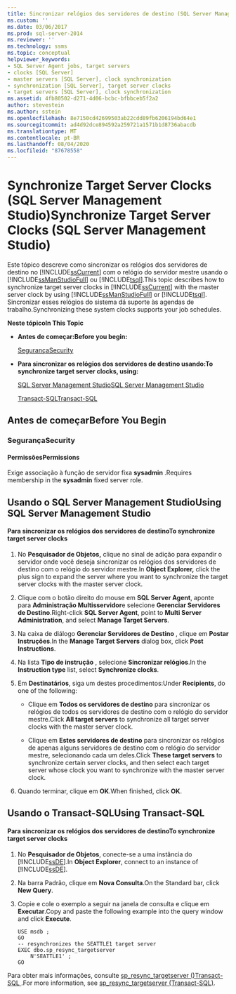 ```yaml
---
title: Sincronizar relógios dos servidores de destino (SQL Server Management Studio) | Microsoft Docs
ms.custom: ''
ms.date: 03/06/2017
ms.prod: sql-server-2014
ms.reviewer: ''
ms.technology: ssms
ms.topic: conceptual
helpviewer_keywords:
- SQL Server Agent jobs, target servers
- clocks [SQL Server]
- master servers [SQL Server], clock synchronization
- synchronization [SQL Server], target server clocks
- target servers [SQL Server], clock synchronization
ms.assetid: 4fb80502-d271-4d06-bcbc-bfbbceb5f2a2
author: stevestein
ms.author: sstein
ms.openlocfilehash: 8e7150cd42699503ab22cdd89fb6206194bd64e1
ms.sourcegitcommit: ad4d92dce894592a259721a1571b1d8736abacdb
ms.translationtype: MT
ms.contentlocale: pt-BR
ms.lasthandoff: 08/04/2020
ms.locfileid: "87678558"
---
```

# <a name="synchronize-target-server-clocks-sql-server-management-studio"></a><span data-ttu-id="9c356-102">Synchronize Target Server Clocks (SQL Server Management Studio)</span><span class="sxs-lookup"><span data-stu-id="9c356-102">Synchronize Target Server Clocks (SQL Server Management Studio)</span></span>
  <span data-ttu-id="9c356-103">Este tópico descreve como sincronizar os relógios dos servidores de destino no [!INCLUDE[ssCurrent](../../includes/sscurrent-md.md)] com o relógio do servidor mestre usando o [!INCLUDE[ssManStudioFull](../../includes/ssmanstudiofull-md.md)] ou [!INCLUDE[tsql](../../includes/tsql-md.md)].</span><span class="sxs-lookup"><span data-stu-id="9c356-103">This topic describes how to synchronize target server clocks in [!INCLUDE[ssCurrent](../../includes/sscurrent-md.md)] with the master server clock by using [!INCLUDE[ssManStudioFull](../../includes/ssmanstudiofull-md.md)] or [!INCLUDE[tsql](../../includes/tsql-md.md)].</span></span> <span data-ttu-id="9c356-104">Sincronizar esses relógios do sistema dá suporte às agendas de trabalho.</span><span class="sxs-lookup"><span data-stu-id="9c356-104">Synchronizing these system clocks supports your job schedules.</span></span>  
  
 <span data-ttu-id="9c356-105">**Neste tópico**</span><span class="sxs-lookup"><span data-stu-id="9c356-105">**In This Topic**</span></span>  
  
-   <span data-ttu-id="9c356-106">**Antes de começar:**</span><span class="sxs-lookup"><span data-stu-id="9c356-106">**Before you begin:**</span></span>  
  
     [<span data-ttu-id="9c356-107">Segurança</span><span class="sxs-lookup"><span data-stu-id="9c356-107">Security</span></span>](#Security)  
  
-   <span data-ttu-id="9c356-108">**Para sincronizar os relógios dos servidores de destino usando:**</span><span class="sxs-lookup"><span data-stu-id="9c356-108">**To synchronize target server clocks, using:**</span></span>  
  
     [<span data-ttu-id="9c356-109">SQL Server Management Studio</span><span class="sxs-lookup"><span data-stu-id="9c356-109">SQL Server Management Studio</span></span>](#SSMSProcedure)  
  
     [<span data-ttu-id="9c356-110">Transact-SQL</span><span class="sxs-lookup"><span data-stu-id="9c356-110">Transact-SQL</span></span>](#TsqlProcedure)  
  
##  <a name="before-you-begin"></a><a name="BeforeYouBegin"></a> <span data-ttu-id="9c356-111">Antes de começar</span><span class="sxs-lookup"><span data-stu-id="9c356-111">Before You Begin</span></span>  
  
###  <a name="security"></a><a name="Security"></a> <span data-ttu-id="9c356-112">Segurança</span><span class="sxs-lookup"><span data-stu-id="9c356-112">Security</span></span>  
  
####  <a name="permissions"></a><a name="Permissions"></a> <span data-ttu-id="9c356-113">Permissões</span><span class="sxs-lookup"><span data-stu-id="9c356-113">Permissions</span></span>  
 <span data-ttu-id="9c356-114">Exige associação à função de servidor fixa **sysadmin** .</span><span class="sxs-lookup"><span data-stu-id="9c356-114">Requires membership in the **sysadmin** fixed server role.</span></span>  
  
##  <a name="using-sql-server-management-studio"></a><a name="SSMSProcedure"></a> <span data-ttu-id="9c356-115">Usando o SQL Server Management Studio</span><span class="sxs-lookup"><span data-stu-id="9c356-115">Using SQL Server Management Studio</span></span>  
  
#### <a name="to-synchronize-target-server-clocks"></a><span data-ttu-id="9c356-116">Para sincronizar os relógios dos servidores de destino</span><span class="sxs-lookup"><span data-stu-id="9c356-116">To synchronize target server clocks</span></span>  
  
1.  <span data-ttu-id="9c356-117">No **Pesquisador de Objetos,** clique no sinal de adição para expandir o servidor onde você deseja sincronizar os relógios dos servidores de destino com o relógio do servidor mestre.</span><span class="sxs-lookup"><span data-stu-id="9c356-117">In **Object Explorer,** click the plus sign to expand the server where you want to synchronize the target server clocks with the master server clock.</span></span>  
  
2.  <span data-ttu-id="9c356-118">Clique com o botão direito do mouse em **SQL Server Agent**, aponte para **Administração Multisservidor**e selecione **Gerenciar Servidores de Destino**.</span><span class="sxs-lookup"><span data-stu-id="9c356-118">Right-click **SQL Server Agent**, point to **Multi Server Administration**, and select **Manage Target Servers**.</span></span>  
  
3.  <span data-ttu-id="9c356-119">Na caixa de diálogo **Gerenciar Servidores de Destino** , clique em **Postar Instruções**.</span><span class="sxs-lookup"><span data-stu-id="9c356-119">In the **Manage Target Servers** dialog box, click **Post Instructions**.</span></span>  
  
4.  <span data-ttu-id="9c356-120">Na lista **Tipo de instrução** , selecione **Sincronizar relógios**.</span><span class="sxs-lookup"><span data-stu-id="9c356-120">In the **Instruction type** list, select **Synchronize clocks**.</span></span>  
  
5.  <span data-ttu-id="9c356-121">Em **Destinatários**, siga um destes procedimentos:</span><span class="sxs-lookup"><span data-stu-id="9c356-121">Under **Recipients**, do one of the following:</span></span>  
  
    -   <span data-ttu-id="9c356-122">Clique em **Todos os servidores de destino** para sincronizar os relógios de todos os servidores de destino com o relógio do servidor mestre.</span><span class="sxs-lookup"><span data-stu-id="9c356-122">Click **All target servers** to synchronize all target server clocks with the master server clock.</span></span>  
  
    -   <span data-ttu-id="9c356-123">Clique em **Estes servidores de destino** para sincronizar os relógios de apenas alguns servidores de destino com o relógio do servidor mestre, selecionando cada um deles.</span><span class="sxs-lookup"><span data-stu-id="9c356-123">Click **These target servers** to synchronize certain server clocks, and then select each target server whose clock you want to synchronize with the master server clock.</span></span>  
  
6.  <span data-ttu-id="9c356-124">Quando terminar, clique em **OK**.</span><span class="sxs-lookup"><span data-stu-id="9c356-124">When finished, click **OK**.</span></span>  
  
##  <a name="using-transact-sql"></a><a name="TsqlProcedure"></a> <span data-ttu-id="9c356-125">Usando o Transact-SQL</span><span class="sxs-lookup"><span data-stu-id="9c356-125">Using Transact-SQL</span></span>  
  
#### <a name="to-synchronize-target-server-clocks"></a><span data-ttu-id="9c356-126">Para sincronizar os relógios dos servidores de destino</span><span class="sxs-lookup"><span data-stu-id="9c356-126">To synchronize target server clocks</span></span>  
  
1.  <span data-ttu-id="9c356-127">No **Pesquisador de Objetos**, conecte-se a uma instância do [!INCLUDE[ssDE](../../includes/ssde-md.md)].</span><span class="sxs-lookup"><span data-stu-id="9c356-127">In **Object Explorer**, connect to an instance of [!INCLUDE[ssDE](../../includes/ssde-md.md)].</span></span>  
  
2.  <span data-ttu-id="9c356-128">Na barra Padrão, clique em **Nova Consulta**.</span><span class="sxs-lookup"><span data-stu-id="9c356-128">On the Standard bar, click **New Query**.</span></span>  
  
3.  <span data-ttu-id="9c356-129">Copie e cole o exemplo a seguir na janela de consulta e clique em **Executar**.</span><span class="sxs-lookup"><span data-stu-id="9c356-129">Copy and paste the following example into the query window and click **Execute**.</span></span>  
  
    ```  
    USE msdb ;  
    GO  
    -- resynchronizes the SEATTLE1 target server  
    EXEC dbo.sp_resync_targetserver  
        N'SEATTLE1' ;  
    GO  
    ```  
  
 <span data-ttu-id="9c356-130">Para obter mais informações, consulte [sp_resync_targetserver &#40;&#41;Transact-SQL ](/sql/relational-databases/system-stored-procedures/sp-resync-targetserver-transact-sql).</span><span class="sxs-lookup"><span data-stu-id="9c356-130">For more information, see [sp_resync_targetserver &#40;Transact-SQL&#41;](/sql/relational-databases/system-stored-procedures/sp-resync-targetserver-transact-sql).</span></span>  
  
  
